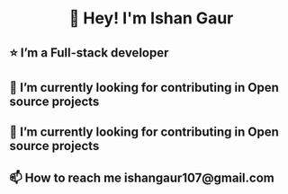 <h1 align="center">👋 Hey! I'm Ishan Gaur</h1>
<h2 align="left"> ⭐ I’m a Full-stack developer</h2>
<h2 align="left">🌱 I’m currently looking for contributing in Open source projects</h2>
<h2 align="left">💞️ I’m currently looking for contributing in Open source projects</h2>
<h2 align="left">📫 How to reach me ishangaur107@gmail.com</h2>
<!---
ishangaur07/ishangaur07 is a ✨ special ✨ repository because its `README.md` (this file) appears on your GitHub profile.
You can click the Preview link to take a look at your changes.
--->

